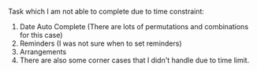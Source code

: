 Task which I am not able to complete due to time constraint:
1. Date Auto Complete (There are lots of permutations and combinations for this case)
2. Reminders (I was not sure when to set reminders)
3. Arrangements
4. There are also some corner cases that I didn't handle due to time limit.



